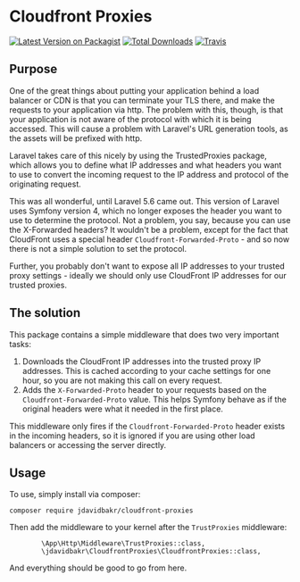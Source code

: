 # Cloudfront Proxies

[![Latest Version on Packagist][ico-version]][link-packagist]
[![Total Downloads][ico-downloads]][link-downloads]
[![Travis][ico-travis]][link-travis]

## Purpose

One of the great things about putting your application behind a load balancer or CDN is that you can terminate your TLS there, and make the requests to your application via http. The problem with this, though, is that your application is not aware of the protocol with which it is being accessed. This will cause a problem with Laravel's URL generation tools, as the assets will be prefixed with http.

Laravel takes care of this nicely by using the TrustedProxies package, which allows you to define what IP addresses and what headers you want to use to convert the incoming request to the IP address and protocol of the originating request.

This was all wonderful, until Laravel 5.6 came out. This version of Laravel uses Symfony version 4, which no longer exposes the header you want to use to determine the protocol. Not a problem, you say, because you can use the X-Forwarded headers? It wouldn't be a problem, except for the fact that CloudFront uses a special header `Cloudfront-Forwarded-Proto` - and so now there is not a simple solution to set the protocol.

Further, you probably don't want to expose all IP addresses to your trusted proxy settings - ideally we should only use CloudFront IP addresses for our trusted proxies.

## The solution

This package contains a simple middleware that does two very important tasks:

1. Downloads the CloudFront IP addresses into the trusted proxy IP addresses. This is cached according to your cache settings for one hour, so you are not making this call on every request.
2. Adds the `X-Forwarded-Proto` header to your requests based on the `Cloudfront-Forwarded-Proto` value. This helps Symfony behave as if the original headers were what it needed in the first place.

This middleware only fires if the `Cloudfront-Forwarded-Proto` header exists in the incoming headers, so it is ignored if you are using other load balancers or accessing the server directly.

## Usage

To use, simply install via composer:

```
composer require jdavidbakr/cloudfront-proxies
```

Then add the middleware to your kernel after the `TrustProxies` middleware:

```
        \App\Http\Middleware\TrustProxies::class,
        \jdavidbakr\CloudfrontProxies\CloudfrontProxies::class,
```

And everything should be good to go from here.

[ico-version]: https://img.shields.io/packagist/v/jdavidbakr/cloudfront-proxies.svg?style=flat-square
[ico-license]: https://img.shields.io/badge/license-MIT-brightgreen.svg?style=flat-square
[ico-travis]: https://img.shields.io/travis/jdavidbakr/cloudfrontproxies/master.svg?style=flat-square
[ico-scrutinizer]: https://img.shields.io/scrutinizer/coverage/g/jdavidbakr/cloudfrontproxies.svg?style=flat-square
[ico-code-quality]: https://img.shields.io/scrutinizer/g/jdavidbakr/cloudfrontproxies.svg?style=flat-square
[ico-downloads]: https://img.shields.io/packagist/dt/jdavidbakr/cloudfront-proxies.svg?style=flat-square
[link-packagist]: https://packagist.org/packages/jdavidbakr/cloudfront-proxies
[link-travis]: https://travis-ci.org/jdavidbakr/cloudfrontproxies
[link-scrutinizer]: https://scrutinizer-ci.com/g/jdavidbakr/cloudfrontproxies/code-structure
[link-code-quality]: https://scrutinizer-ci.com/g/jdavidbakr/cloudfrontproxies
[link-downloads]: https://packagist.org/packages/jdavidbakr/cloudfront-proxies
[link-author]: https://github.com/jdavidbakr
[link-contributors]: ../../contributors
